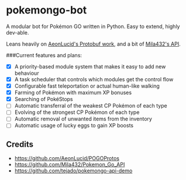 # pokemongo-bot
A modular bot for Pokémon GO written in Python. Easy to extend, highly dev-able. 

Leans heavily on [AeonLucid's Protobuf work](https://github.com/AeonLucid/POGOProtos), and a bit of [Mila432's API](https://github.com/Mila432/Pokemon_Go_API).

###Current features and plans:
- [x] A priority-based module system that makes it easy to add new behaviour
- [x] A task scheduler that controls which modules get the control flow
- [x] Configurable fast teleportation or actual human-like walking
- [x] Farming of Pokémon with maximum XP bonuses
- [x] Searching of PokéStops
- [ ] Automatic transferral of the weakest CP Pokémon of each type
- [ ] Evolving of the strongest CP Pokémon of each type
- [ ] Automatic removal of unwanted items from the inventory
- [ ] Automatic usage of lucky eggs to gain XP boosts

## Credits
* https://github.com/AeonLucid/POGOProtos
* https://github.com/Mila432/Pokemon_Go_API
* https://github.com/tejado/pokemongo-api-demo
